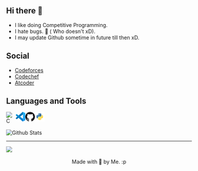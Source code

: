 ## Hi there 👋

- I like doing Competitive Programming.
- I hate bugs. 🐛  ( Who doesn't xD).
- I may update Github sometime in future till then xD.

## Social
- [Codeforces](https://codeforces.com/profile/\_Anurag)
- [Codechef](https://codechef.com/users/anurag-bhatt)
- [Atcoder](https://atcoder.jp/users/anuragbhatt)


## Languages and Tools

<img align="left" alt="C" width="26px" src="https://img.icons8.com/color/48/000000/c-programming.png" />

<img align="left" alt="Visual Studio Code" width="26px" src="https://raw.githubusercontent.com/github/explore/80688e429a7d4ef2fca1e82350fe8e3517d3494d/topics/visual-studio-code/visual-studio-code.png" />

<img align="left" alt="GitHub" width="26px" src="https://raw.githubusercontent.com/github/explore/78df643247d429f6cc873026c0622819ad797942/topics/github/github.png" />

<img align="left" alt="Python" width="26px" src="https://raw.githubusercontent.com/github/explore/80688e429a7d4ef2fca1e82350fe8e3517d3494d/topics/python/python.png">

</br>
</br>




![Github Stats](https://github-readme-stats.vercel.app/api?username=explise&theme=radical&show_icons=true&count_private=true&include_all_commits=true)
<hr>
<img  src="http://github-readme-streak-stats.herokuapp.com/?user=explise&theme=dark" />

 <p align = "center" > Made with 🤍 by Me. :p </p>
